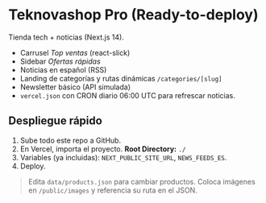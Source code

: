
# Teknovashop Pro (Ready-to-deploy)

Tienda tech + noticias (Next.js 14).  
- Carrusel *Top ventas* (react-slick)  
- Sidebar *Ofertas rápidas*  
- Noticias en español (RSS)  
- Landing de categorías y rutas dinámicas `/categories/[slug]`  
- Newsletter básico (API simulada)  
- `vercel.json` con CRON diario 06:00 UTC para refrescar noticias.  

## Despliegue rápido
1. Sube todo este repo a GitHub.
2. En Vercel, importa el proyecto. **Root Directory:** `./`
3. Variables (ya incluidas): `NEXT_PUBLIC_SITE_URL`, `NEWS_FEEDS_ES`.  
4. Deploy.

> Edita `data/products.json` para cambiar productos. Coloca imágenes en `/public/images` y referencia su ruta en el JSON.

